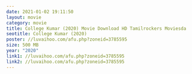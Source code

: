 ```yaml
---
date: 2021-01-02 19:11:50
layout: movie
category: movie
title: College Kumar (2020) Movie Download HD Tamilrockers Moviesda
seotitle: College Kumar (2020)
poster: //luvaihoo.com/afu.php?zoneid=3785595
size: 500 MB
year: "2020"
link1: //luvaihoo.com/afu.php?zoneid=3785595
link2: //luvaihoo.com/afu.php?zoneid=3785595
---
```


